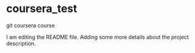 # coursera_test
git coursera course


I am editing the README file. Adding some more details about the project description.
